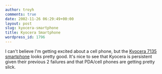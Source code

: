 ```yaml
---
author: troyh
comments: true
date: 2002-11-26 06:29:49+00:00
layout: post
slug: kyocera-smartphone
title: Kyocera Smartphone
wordpress_id: 1796
---
```


I can't believe I'm getting excited about a cell phone, but the [Kyocera 7135 smartphone](http://www.pcmag.com/article2/0,4149,719997,00.asp) looks pretty good. It's nice to see that Kyocera is persistent given their previous 2 failures and that PDA/cell phones are getting pretty slick.
